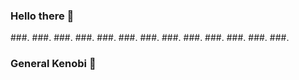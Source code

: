 ### Hello there 👋
###.
###.
###.
###.
###.
###.
###.
###.
###.
###.
###.
###.
###.

### General Kenobi 🤖

<!--
**papermechanics/papermechanics** is a ✨ _special_ ✨ repository because its `README.md` (this file) appears on your GitHub profile.

Here are some ideas to get you started:

- 🔭 I’m currently working on ...
- 🌱 I’m currently learning ...
- 👯 I’m looking to collaborate on ...
- 🤔 I’m looking for help with ...
- 💬 Ask me about ...
- 📫 How to reach me: ...
- 😄 Pronouns: ...
- ⚡ Fun fact: ...
-->


